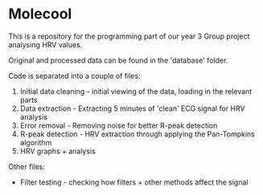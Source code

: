 # Molecool

This is a repository for the programming part of our year 3 Group project analysing HRV values.

Original and processed data can be found in the 'database' folder.

Code is separated into a couple of files:
  1. Initial data cleaning - initial viewing of the data, loading in the relevant parts
  2. Data extraction - Extracting 5 minutes of 'clean' ECG signal for HRV analysis
  3. Error removal - Removing noise for better R-peak detection
  4. R-peak detection - HRV extraction through applying the Pan-Tompkins algorithm
  5. HRV graphs + analysis

Other files:
  - Filter testing - checking how filters + other methods affect the signal
